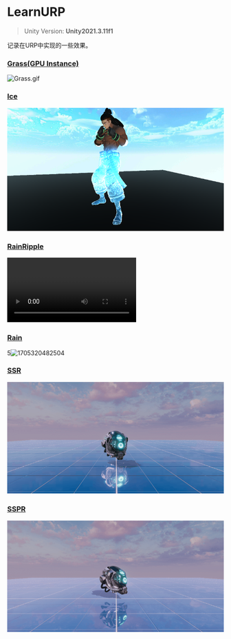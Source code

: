 # LearnURP

>Unity Version: **Unity2021.3.11f1**

记录在URP中实现的一些效果。

### [Grass(GPU Instance)](https://github.com/csdjk/LearnURP/tree/main/Assets/Scenes/GpuInstance/Grass)

![Grass.gif](https://s2.loli.net/2023/04/09/v7dtlaN1UqS9VuB.gif)

### [Ice](https://github.com/csdjk/LearnURP/tree/main/Assets/Scenes/Ice/)

![1705320482504](image/README/1705320482504.png)

### [RainRipple](https://github.com/csdjk/LearnURP/tree/main/Assets/Scenes/RainRipple/)

<video controls>
  <source src="https://github.com/csdjk/LearnURP/assets/33519787/a0e9e8dc-5edd-4ea5-a055-170d464d084c" type="video/mp4">
  Your browser does not support the video tag.
</video>

### [Rain](https://github.com/csdjk/LearnURP/tree/main/Assets/Scenes/Rain/)

5![1705320482504](image/README/Rain.gif)

### [SSR](https://github.com/csdjk/LearnURP/tree/main/Assets/Scenes/SSR/)

![1705320482504](image/README/SSR.gif)

### [SSPR](https://github.com/csdjk/LearnURP/tree/main/Assets/Scenes/SSPR/)

![1705320482504](image/README/SSPR.gif)
